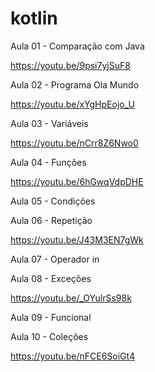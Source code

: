 # kotlin

Aula 01 - Comparação com Java

https://youtu.be/9psi7yjSuF8

Aula 02 - Programa Ola Mundo

https://youtu.be/xYgHpEojo_U

Aula 03 - Variáveis

https://youtu.be/nCrr8Z6Nwo0

Aula 04 - Funções

https://youtu.be/6hGwqVdpDHE

Aula 05 - Condições

Aula 06 - Repetição

https://youtu.be/J43M3EN7gWk

Aula 07 - Operador in

Aula 08 - Exceções

https://youtu.be/_OYulrSs98k

Aula 09 - Funcional

Aula 10 - Coleções

https://youtu.be/nFCE6SoiGt4
